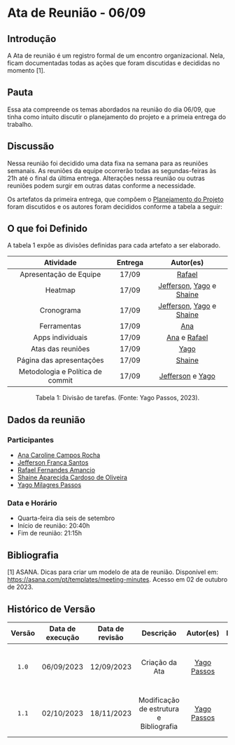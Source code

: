 # Ata de Reunião - 06/09

## Introdução
A Ata de reunião é um registro formal de um encontro organizacional. Nela, ficam documentadas todas as ações que foram discutidas e decididas no momento [1]. 

## Pauta
Essa ata compreende os temas abordados na reunião do dia 06/09, que tinha como intuito discutir o planejamento do projeto e a primeia entrega do trabalho.

## Discussão
Nessa reunião foi decidido uma data fixa na semana para as reuniões semanais. As reuniões da equipe ocorrerão todas as segundas-feiras às 21h até o final da última entrega. Alterações nessa reunião ou 
outras reuniões podem surgir em outras datas conforme a necessidade.

Os artefatos da primeira entrega, que compõem o [Planejamento do Projeto](https://requisitos-de-software.github.io/2023.2-Skoob/planejamento/cronograma/) foram discutidos e os autores foram decididos conforme a tabela a seguir:

## O que foi Definido
A tabela 1 expõe as divisões definidas para cada artefato a ser elaborado.

| Atividade | Entrega | Autor(es) |
| :-------: | :-----: | :-------: |
|Apresentação de Equipe|  17/09  |   [Rafael](https://github.com/Rafael-gc) | 
|  Heatmap  |  17/09   | [Jefferson](https://github.com/Frans6), [Yago](https://github.com/yagompassos) e [Shaine](https://github.com/shaineOliveira)  |
|Cronograma|  17/09  | [Jefferson](https://github.com/Frans6), [Yago](https://github.com/yagompassos) e [Shaine](https://github.com/shaineOliveira) | 
|Ferramentas |  17/09  |   [Ana](https://github.com/anaaroch)   |
|Apps individuais|  17/09  |   [Ana](https://github.com/anaaroch) e [Rafael](https://github.com/Rafael-gc)   |
|Atas das reuniões|  17/09  |   [Yago](https://github.com/yagompassos)   |
|Página das apresentações|  17/09  |   [Shaine](https://github.com/shaineOliveira)   |
|Metodologia e Política de commit|  17/09  |   [Jefferson](https://github.com/Frans6) e [Yago](https://github.com/yagompassos)   |

<div style="text-align: center">
<p> Tabela 1: Divisão de tarefas. (Fonte: Yago Passos, 2023).</p>
</div>

## Dados da reunião
### Participantes
- [Ana Caroline Campos Rocha](https://github.com/anaaroch)
- [Jefferson França Santos](https://github.com/Frans6)
- [Rafael Fernandes Amancio](https://github.com/Rafael-gc)
- [Shaine Aparecida Cardoso de Oliveira](https://github.com/shaineOliveira)
- [Yago Milagres Passos](https://github.com/yagompassos)

### Data e Horário
- Quarta-feira dia seis de setembro
- Início de reunião: 20:40h
- Fim de reunião: 21:15h

## Bibliografia
[1] ASANA. Dicas para criar um modelo de ata de reunião. Disponível em: https://asana.com/pt/templates/meeting-minutes. Acesso em 02 de outubro de 2023.

## Histórico de Versão

| Versão | Data de execução | Data de revisão |             Descrição             |                      Autor(es)                       |                     Revisor(es)                      |
| :----: | :--------------: | :-------------: | :-------------------------------: | :--------------------------------------------------: | :--------------------------------------------------: |
| `1.0`  |    06/09/2023    |   12/09/2023    | Criação da Ata |   [Yago Passos](https://github.com/yagompassos)    | Ana Caroline, Jefferson, Rafael e Shaíne |
| `1.1`  |    02/10/2023    |   18/11/2023    | Modificação de estrutura e Bibliografia |   [Yago Passos](https://github.com/yagompassos)    | Ana Caroline, Jefferson, Rafael e Shaíne |
